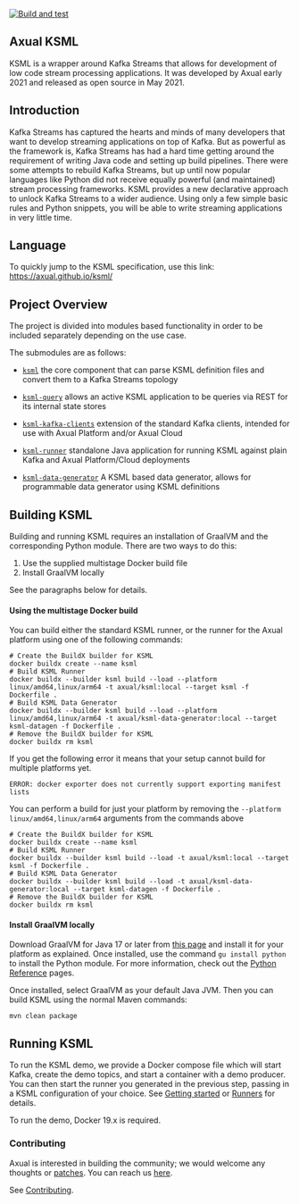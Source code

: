 [![Build and test](https://github.com/axual/ksml/actions/workflows/build-and-test.yml/badge.svg)](https://github.com/axual/ksml/actions/workflows/build-and-test.yml)

Axual KSML
--------

KSML is a wrapper around Kafka Streams that allows for development of low code stream processing applications. It was developed by Axual early 2021 and released as open source in May 2021.

## Introduction
Kafka Streams has captured the hearts and minds of many developers that want to develop streaming applications on top of Kafka. But as powerful as the framework is, Kafka Streams has had a hard time getting around the requirement of writing Java code and setting up build pipelines. There were some attempts to rebuild Kafka Streams, but up until now popular languages like Python did not receive equally powerful (and maintained) stream processing frameworks. KSML provides a new declarative approach to unlock Kafka Streams to a wider audience. Using only a few simple basic rules and Python snippets, you will be able to write streaming applications in very little time.

## Language
To quickly jump to the KSML specification, use this link: https://axual.github.io/ksml/

## Project Overview
The project is divided into modules based functionality in order to be included separately depending
on the use case.

The submodules are as follows:

* [`ksml`](ksml/) 
  the core component that can parse KSML definition files and convert them to a Kafka Streams topology

* [`ksml-query`](ksml-query/)
  allows an active KSML application to be queries via REST for its internal state stores

* [`ksml-kafka-clients`](ksml-kafka-clients/) 
  extension of the standard Kafka clients, intended for use with Axual Platform and/or Axual Cloud

* [`ksml-runner`](ksml-runner/) 
  standalone Java application for running KSML against plain Kafka and Axual Platform/Cloud deployments

* [`ksml-data-generator`](ksml-data-generator/)
  A KSML based data generator, allows for programmable data generator using KSML definitions


## Building KSML
Building and running KSML requires an installation of GraalVM and the corresponding Python module.
There are two ways to do this:
1. Use the supplied multistage Docker build file
2. Install GraalVM locally

See the paragraphs below for details.

#### Using the multistage Docker build
You can build either the standard KSML runner, or the runner for the Axual platform using one of the following commands:

    # Create the BuildX builder for KSML 
    docker buildx create --name ksml
    # Build KSML Runner
    docker buildx --builder ksml build --load --platform linux/amd64,linux/arm64 -t axual/ksml:local --target ksml -f Dockerfile .
    # Build KSML Data Generator 
    docker buildx --builder ksml build --load --platform linux/amd64,linux/arm64 -t axual/ksml-data-generator:local --target ksml-datagen -f Dockerfile .
    # Remove the BuildX builder for KSML
    docker buildx rm ksml

If you get the following error it means that your setup cannot build for multiple platforms yet.

    ERROR: docker exporter does not currently support exporting manifest lists

You can perform a build for just your platform by removing the `--platform linux/amd64,linux/arm64` arguments from the commands above

    # Create the BuildX builder for KSML 
    docker buildx create --name ksml
    # Build KSML Runner
    docker buildx --builder ksml build --load -t axual/ksml:local --target ksml -f Dockerfile .
    # Build KSML Data Generator 
    docker buildx --builder ksml build --load -t axual/ksml-data-generator:local --target ksml-datagen -f Dockerfile .
    # Remove the BuildX builder for KSML
    docker buildx rm ksml


#### Install GraalVM locally
Download GraalVM for Java 17 or later from [this page](https://www.graalvm.org/downloads/) and install it for your
platform as explained. Once installed, use the command ```gu install python``` to install the Python
module. For more information, check out the [Python Reference](https://www.graalvm.org/reference-manual/python/) pages.

Once installed, select GraalVM as your default Java JVM. Then you can build KSML using the normal
Maven commands:

```mvn clean package```

## Running KSML
To run the KSML demo, we provide a Docker compose file which will start Kafka, create the demo topics, and start a container
with a demo producer. You can then start the runner you generated in the previous step, passing in a KSML configuration of your choice.
See [Getting started](docs/getting-started.md) or [Runners](docs/runners.md) for details.

To run the demo, Docker 19.x is required.

### Contributing ###

Axual is interested in building the community; we would welcome any thoughts or 
[patches](https://github.com/Axual/ksml/issues).
You can reach us [here](https://axual.com/contact/).

See [Contributing](https://github.com/Axual/ksml/blob/main/CONTRIBUTING.md).
